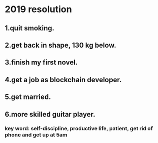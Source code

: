 # 2019 resolution

## 1.quit smoking.

## 2.get back in shape, 130 kg below.

## 3.finish my first novel.

## 4.get a job as blockchain developer.

## 5.get married.

## 6.more skilled guitar player.


### key word: self-discipline, productive life, patient, get rid of phone and get up at 5am



